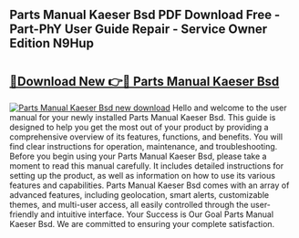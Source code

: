 ## Parts Manual Kaeser Bsd PDF Download Free - Part-PhY User Guide Repair - Service Owner Edition N9Hup

# <h2><a href="http://bc87243.oget.top/?id=Parts+Manual+Kaeser+Bsd">🔗Download New 👉🔴 Parts Manual Kaeser Bsd</a></h2>

[![Parts Manual Kaeser Bsd new download](https://i.imgur.com/5g1atiW.png)](http://bc87243.oget.top/?id=Parts+Manual+Kaeser+Bsd)
Hello and welcome to the user manual for your newly installed Parts Manual Kaeser Bsd. This guide is designed to help you get the most out of your product by providing a comprehensive overview of its features, functions, and benefits. You will find clear instructions for operation, maintenance, and troubleshooting. Before you begin using your Parts Manual Kaeser Bsd, please take a moment to read this manual carefully. It includes detailed instructions for setting up the product, as well as information on how to use its various features and capabilities. Parts Manual Kaeser Bsd comes with an array of advanced features, including geolocation, smart alerts, customizable themes, and multi-user access, all easily controlled through the user-friendly and intuitive interface. Your Success is Our Goal Parts Manual Kaeser Bsd. We are committed to ensuring your complete satisfaction.
